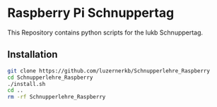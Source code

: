 # Raspberry Pi Schnuppertag
This Repository contains python scripts for the lukb Schnuppertag.
## Installation
```sh
git clone https://github.com/luzernerkb/Schnupperlehre_Raspberry
cd Schnupperlehre_Raspberry
./install.sh
cd ..
rm -rf Schnupperlehre_Raspberry
```
